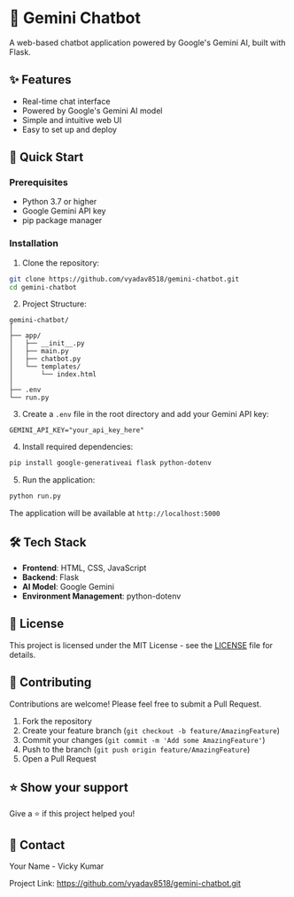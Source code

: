 # 🤖 Gemini Chatbot

A web-based chatbot application powered by Google's Gemini AI, built with Flask.

## ✨ Features

- Real-time chat interface
- Powered by Google's Gemini AI model
- Simple and intuitive web UI
- Easy to set up and deploy

## 🚀 Quick Start

### Prerequisites

- Python 3.7 or higher
- Google Gemini API key
- pip package manager

### Installation

1. Clone the repository:
```bash
git clone https://github.com/vyadav8518/gemini-chatbot.git
cd gemini-chatbot
```

2. Project Structure:
```
gemini-chatbot/
│
├── app/
│   ├── __init__.py
│   ├── main.py
│   ├── chatbot.py
│   └── templates/
│       └── index.html
│
├── .env
└── run.py
```

3. Create a `.env` file in the root directory and add your Gemini API key:
```env
GEMINI_API_KEY="your_api_key_here"
```

4. Install required dependencies:
```bash
pip install google-generativeai flask python-dotenv
```

5. Run the application:
```bash
python run.py
```

The application will be available at `http://localhost:5000`

## 🛠️ Tech Stack

- **Frontend**: HTML, CSS, JavaScript
- **Backend**: Flask
- **AI Model**: Google Gemini
- **Environment Management**: python-dotenv

## 📝 License

This project is licensed under the MIT License - see the [LICENSE](LICENSE) file for details.

## 🤝 Contributing

Contributions are welcome! Please feel free to submit a Pull Request.

1. Fork the repository
2. Create your feature branch (`git checkout -b feature/AmazingFeature`)
3. Commit your changes (`git commit -m 'Add some AmazingFeature'`)
4. Push to the branch (`git push origin feature/AmazingFeature`)
5. Open a Pull Request

## ⭐ Show your support

Give a ⭐️ if this project helped you!

## 📧 Contact

Your Name - Vicky Kumar

Project Link: https://github.com/vyadav8518/gemini-chatbot.git